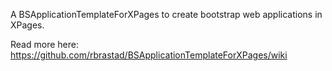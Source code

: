 A BSApplicationTemplateForXPages to create bootstrap web applications in XPages.

Read more here: https://github.com/rbrastad/BSApplicationTemplateForXPages/wiki


